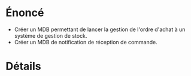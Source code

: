 # Énoncé #

  * Créer un MDB permettant de lancer la gestion de l'ordre d'achat à un système de gestion de stock.
  * Créer un MDB de notification de réception de commande.

# Détails #